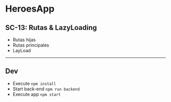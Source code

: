 # HeroesApp

## SC-13: Rutas & LazyLoading

- Rutas hijas
- Rutas principales
- LayLoad

---

## Dev

- Execute `npm install`
- Start back-end `npm run backend`
- Execute app `npm start`
